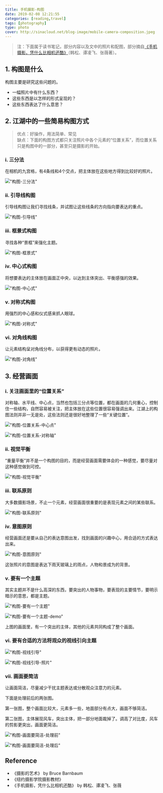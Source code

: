 ```yaml
---
title: 手机摄影-构图
date: 2019-02-08 12:21:55
categories: [reading,travel]
tags: [photography]
type: photo
cover: http://sinacloud.net/blog-image/mobile-camera-composition.jpeg
---
```


> 注：下面属于读书笔记，部分内容以及文中的照片和配图，部分摘自[《手机摄影，凭什么比相机还酷》](https://book.douban.com/subject/27186717/)（韩松、谭凌飞、张薇著）。

## 1. 构图是什么

构图主要是研究这些问题的。

* 一幅照片中有什么东西？
* 这些东西是以怎样的形式呈现的？
* 这些东西表达了什么意思？

## 2. 江湖中的一些简易构图方式

> 优点：好操作，用法简单、常见  
> 缺点：下面的构图方式都只关注照片中各个元素的“位置关系”，而位置关系只是构图中的一部分，甚至只是摄影的开始。

### i. 三分法

在相机的九宫格，有4条线和4个交点，把主体放在这些地方得到比较好的照片。

!["构图-三分法"](http://sinacloud.net/blog-image/mobile-camera-goutu-sanfen.jpeg)

### ii. 引导线构图

引导线构图让我们寻找线条，并试图让这些线条的方向指向要表达的重点。

!["构图-引导线"](http://sinacloud.net/blog-image/mobile-camera-goutu-guideline.jpeg)

### iii. 框景式构图

寻找各种“景框”来强化主题。

!["构图-框景式"](http://sinacloud.net/blog-image/mobile-camera-goutu-framework.jpeg)

### iv. 中心式构图

将想要表达的主体放在画面正中央，以达到主体突出、平衡感强的效果。

!["构图-中心式"](http://sinacloud.net/blog-image/mobile-camera-goutu-center.jpeg)

### v. 对称式构图

用强烈的中心感和仪式感来抓人眼球。

!["构图-对称式"](http://sinacloud.net/blog-image/mobile-camera-goutu-duichen.jpeg)

### vi. 对角线构图

让元素结构呈对角线分布，以获得更有动态的照片。

!["构图-对角线"](http://sinacloud.net/blog-image/mobile-camera-goutu-duijiaoxian.jpeg)

## 3. 经营画面

### i. 关注画面里的“位置关系”

对称轴、水平线、中心点，当然也包括三分点等位置，都在画面的几何重心，控制住一些结构，自然容易被关注，把主体放在这些位置很容易强调出来。江湖上的构图法则并非一无是处，这些法则还是很好地整理了一些“关键位置”。

!["构图-位置关系-中心点"](http://sinacloud.net/blog-image/mobile-camera-rules-center.jpeg)

!["构图-位置关系-对称轴"](http://sinacloud.net/blog-image/mobile-camera-rules-duichen.jpeg)

### ii. 视觉平衡

“重量平衡”并不是一个构图的目的，而是经营画面需要体会的一种感觉，要尽量对这种感觉做到可控。

!["构图-视觉平衡"](http://sinacloud.net/blog-image/mobile-camera-balance.jpeg)

### iii. 联系原则

大多数摄影场景，不止一个元素，经营画面很重要的是表现元素之间的某些联系。

!["构图-联系原则"](http://sinacloud.net/blog-image/mobile-camera-link.jpeg)

### iv. 意图原则

经营画面还是要从自己的表达意图出发，找到画面的兴趣中心，用合适的方式表达出来。

!["构图-意图原则"](http://sinacloud.net/blog-image/mobile-camera-topic.jpeg)

这张照片的意图是表达下雨天玻璃上的雨点，人物和景成为的背景。

### v. 要有一个主题

其实主题并不是什么高深的东西，要突出的人物事物，要表现的主要情节，要明示暗示的意思，都是主题。

!["构图-要有一个主题"](http://sinacloud.net/blog-image/mobile-camera-need-a-topic.jpeg)

!["构图-要有一个主题-demo"](http://sinacloud.net/blog-image/mobile-camera-photo-with-a-topic.jpeg)

上图的画面里，有一个突出的主体，其他的元素共同构成了整个画面。

### vi. 要有合适的方法将观众的视线引向主题

!["构图-视线引导"](http://sinacloud.net/blog-image/mobile-camera-guideline-to-topic.jpeg)

!["构图-视线引导-照片"](http://sinacloud.net/blog-image/mobile-camera-guideline-photo.jpeg)

### vii. 画面要简洁

让画面简洁，尽量减少干扰主题表达或分散观众注意力的元素。

下面是处理前后的两张图。

第一张图，整个画面比较大，元素多一些，地面部分有点大，画面不够简洁。

第二张图，主体展现风车，突出主体，把一部分地面裁掉了。调高了对比度，风车的剪影更突出，画面更简洁。

!["构图-画面要简洁-处理前"](http://sinacloud.net/blog-image/mobile-camera-keep-the-photo-simple-1.jpeg)

!["构图-画面要简洁-处理后"](http://sinacloud.net/blog-image/mobile-camera-keep-the-photo-simple-2.jpeg)

## Reference

* 《摄影的艺术》 by Bruce Barnbaum
* 《纽约摄影学院摄影教材》
* 《手机摄影，凭什么比相机还酷》 by 韩松、谭凌飞、张薇
